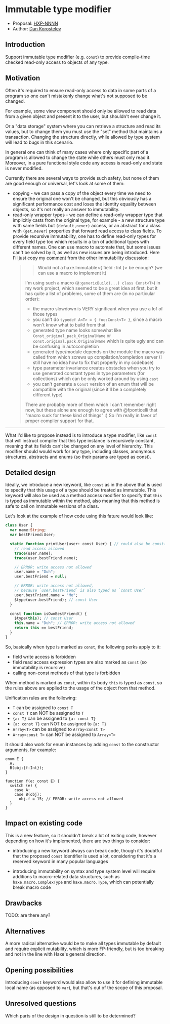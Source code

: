 # Immutable type modifier

* Proposal: [HXP-NNNN](NNNN-immutable.md)
* Author: [Dan Korostelev](https://github.com/nadako)

## Introduction

Support immutable type modifier (e.g. `const`) to provide compile-time checked read-only access to objects of any type.

## Motivation

Often it's required to ensure read-only access to data in some parts of a program so one can't mistakenly change
what's not supposed to be changed.

For example, some view component should only be allowed to read data from a given object and present it to the user,
but shouldn't ever change it.

Or a "data storage" system where you can retrieve a structure and read its values, but to change them you must use
the "set" method that maintains a transaction. Changing the structure directly, while allowed by type system will
lead to bugs in this scenario.

In general one can think of many cases where only specific part of a program is allowed to change the state while others
must only read it. Moreover, in a pure functional style code any access is read-only and state is never modified.

Currently there are several ways to provide such safety, but none of them are good enough or universal, let's look at
some of them:

 * copying - we can pass a copy of the object every time we need to ensure the original one won't be changed,
   but this obviously has a significant performance cost and loses the identity equality between objects, so it's not
   really an answer to immutability.
 * read-only wrapper types - we can define a read-only wrapper type that implicitly casts from the original type,
   for example - a new structure type with same fields but `(default,never)` access, or an abstract for a class with
   `(get,never)` properties that forward read access to class fields. To provide recursive immutability, one has to
   define read-only types for every field type too which results in a ton of additional types with different names.
   One can use macro to automate that, but some issues can't be solved by it, as well as new issues are being introduced.
   Here I'll just copy my [comment](https://github.com/HaxeFoundation/haxe-evolution/issues/17#issuecomment-275680691)
   from the other immutability discussion:
   >> Would not a haxe.Immutable<{ field : Int }> be enough? (we can use a macro to implement it)
   >
   > I'm using such a macro (`@:genericBuild(...) class Const<T>`) in my work project, which seemed to be a great idea at first, but it has quite a list of problems, some of them are (in no particular order):
   > * the macro slowdown is VERY significant when you use a lof of those types
   > * you can't do `typedef A<T> = { foo:Const<T> }`, since a macro won't know what to build from that
   > * generated type name looks somewhat like `Const_original_pack_OriginalName` or `const.original.pack.OriginalName` which is quite ugly and can be confusing in autocompletion
   > * generated type/module depends on the module the macro was called from which screws up compilation/completion server (I still have no idea how to fix that properly in my codebase)
   > * type parameter invariance creates obstacles when you try to use generated constant types in type parameters (for collections) which can be only worked around by using `cast`
   > * you can't generate a `Const` version of an enum that will be compatible with the original (since it'll be a completely different type)
   >
   > There are probably more of them which I can't remember right now, but these alone are enough to agree with @fponticelli that "macro suck for these kind of things" :) So I'm really in favor of proper compiler support for that.

---

What I'd like to propose instead is to introduce a type modifier, like `const` that will instruct compiler that this type
instance is recursively constant, meaning that its fields can't be changed on any level of hierarchy. This modifier should
would work for any type, including classes, anonymous structures, abstracts and enums (so their params are typed as const).

## Detailed design

Ideally, we introduce a new keyword, like `const` as in the above that is used to specify that
this usage of a type should be treated as immutable. This keyword will also be used as a method
access modifier to specify that `this` is typed as immutable within the method, also meaning that
this method is safe to call on immutable versions of a class.

Let's look at the example of how code using this fature would look like:

```haxe
class User {
  var name:String;
  var bestFriend:User;

  static function printUser(user: const User) { // could also be const(User) or something...
    // read access allowed
    trace(user.name);
    trace(user.bestFriend.name);

    // ERROR: write access not allowed
    user.name = "Duh";
    user.bestFriend = null;

    // ERROR: write access not allowed,
    // because `user.bestFriend` is also typed as `const User`
    user.bestFriend.name = "Me";
    $type(user.bestFriend); // const User
  }

  const function isOwnBestFriend() {
    $type(this); // const User
    this.name = "Duh"; // ERROR: write access not allowed
    return this == bestFriend;
  }
}
```

So, basically when type is marked as `const`, the following perks apply to it:
 * field write access is forbidden
 * field read access expression types are also marked as `const` (so immutability is recursive)
 * calling non-const methods of that type is forbidden

When method is marked as `const`, within its body `this` is typed as `const`, so the rules above are applied
to the usage of the object from that method.

Unification rules are the following:

 * `T` can be assigned to `const T`
 * `const T` can NOT be assigned to `T`
 * `{a: T}` can be assigned to `{a: const T}`
 * `{a: const T}` can NOT be assigned to `{a: T}`
 * `Array<T>` can be assigned to `Array<const T>`
 * `Array<const T>` can NOT be assigned to `Array<T>`

It should also work for enum instances by adding `const` to the constructor arguments, for example:

```
enum E {
  A;
  B(obj:{f:Int});
}

function f(e: const E) {
  switch (e) {
    case A:
    case B(obj):
      obj.f = 15; // ERROR: write access not allowed
  }
}
```


## Impact on existing code

This is a new feature, so it shouldn't break a lot of exiting code, however depending on how it's implemented,
there are two things to consider:

 * introducing a new keyword always can break code, though it's doubtful that the proposed `const` identifier
   is used a lot, considering that it's a reserved keyword in many popular languages

 * introducing immutability on syntax and type system level will require additions to macro-related data
   structures, such as `haxe.macro.ComplexType` and `haxe.macro.Type`, which can potentially break macro code

## Drawbacks

TODO: are there any?

## Alternatives

A more radical alternative would be to make all types immutable by default and require explicit mutability,
which is more FP-friendly, but is too breaking and not in the line with Haxe's general direction.

## Opening possibilities

Introducing `const` keyword would also allow to use it for defining immutable local name (as opposed to `var`),
but that's out of the scope of this proposal.

## Unresolved questions

Which parts of the design in question is still to be determined?
